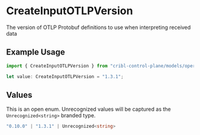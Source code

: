 # CreateInputOTLPVersion

The version of OTLP Protobuf definitions to use when interpreting received data

## Example Usage

```typescript
import { CreateInputOTLPVersion } from "cribl-control-plane/models/operations";

let value: CreateInputOTLPVersion = "1.3.1";
```

## Values

This is an open enum. Unrecognized values will be captured as the `Unrecognized<string>` branded type.

```typescript
"0.10.0" | "1.3.1" | Unrecognized<string>
```